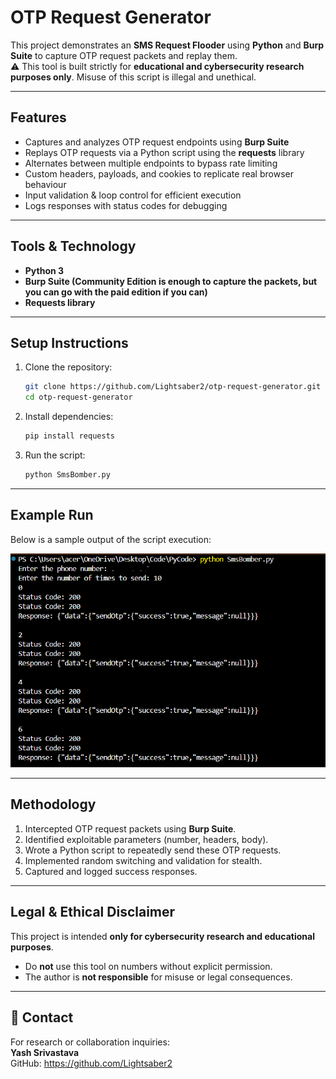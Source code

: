 # OTP Request Generator

This project demonstrates an **SMS Request Flooder** using **Python** and **Burp Suite** to capture OTP request packets and replay them.  
⚠️ This tool is built strictly for **educational and cybersecurity research purposes only**. Misuse of this script is illegal and unethical.

---

## Features
- Captures and analyzes OTP request endpoints using **Burp Suite**  
- Replays OTP requests via a Python script using the **requests** library  
- Alternates between multiple endpoints to bypass rate limiting  
- Custom headers, payloads, and cookies to replicate real browser behaviour  
- Input validation & loop control for efficient execution  
- Logs responses with status codes for debugging  

---

## Tools & Technology
- **Python 3**
- **Burp Suite (Community Edition is enough to capture the packets, but you can go with the paid edition if you can)**
- **Requests library**

---

## Setup Instructions

1. Clone the repository:
   ```bash
   git clone https://github.com/Lightsaber2/otp-request-generator.git
   cd otp-request-generator
   ```

2. Install dependencies:
   ```bash
   pip install requests
   ```

3. Run the script:
   ```bash
   python SmsBomber.py
   ```

---

## Example Run

Below is a sample output of the script execution:

![Output Example](output.png)

---

## Methodology
1. Intercepted OTP request packets using **Burp Suite**.  
2. Identified exploitable parameters (number, headers, body).  
3. Wrote a Python script to repeatedly send these OTP requests.  
4. Implemented random switching and validation for stealth.  
5. Captured and logged success responses.

---

## Legal & Ethical Disclaimer
This project is intended **only for cybersecurity research and educational purposes**.  
- Do **not** use this tool on numbers without explicit permission.  
- The author is **not responsible** for misuse or legal consequences.  

---

## 📧 Contact
For research or collaboration inquiries:  
**Yash Srivastava**  
GitHub: https://github.com/Lightsaber2
